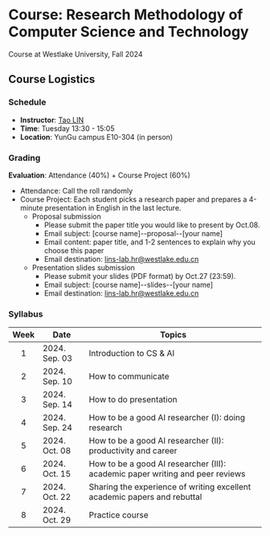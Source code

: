 # Course: Research Methodology of Computer Science and Technology
Course at Westlake University, Fall 2024

## Course Logistics
### Schedule
* **Instructor**: [Tao LIN](https://lins-lab.github.io/)
* **Time**: Tuesday 13:30 - 15:05
* **Location**: YunGu campus E10-304 (in person)

### Grading
**Evaluation**: Attendance (40%) + Course Project (60%)
* Attendance: Call the roll randomly
* Course Project: Each student picks a research paper and prepares a 4-minute presentation in English in the last lecture.
    * Proposal submission
        * Please submit the paper title you would like to present by Oct.08.
        * Email subject: [course name]--proposal--[your name]
        * Email content: paper title, and 1-2 sentences to explain why you choose this paper
        * Email destination: lins-lab.hr@westlake.edu.cn
    * Presentation slides submission
        * Please submit your slides (PDF format) by Oct.27 (23:59).
        * Email subject: [course name]--slides--[your name]
        * Email destination: lins-lab.hr@westlake.edu.cn

### Syllabus
| Week 	| Date              | Topics                                                                        |
|:----:	|------             |------                                                                         |
|   1  	| 2024. Sep. 03     | Introduction to CS & AI                                                       |
|   2  	| 2024. Sep. 10     | How to communicate                                                            |
|   3  	| 2024. Sep. 14     | How to do presentation                                                        |
|   4  	| 2024. Sep. 24     | How to be a good AI researcher (I): doing research                            |
|   5  	| 2024. Oct. 08     | How to be a good AI researcher (II): productivity and career                  |
|   6  	| 2024. Oct. 15     | How to be a good AI researcher (III): academic paper writing and peer reviews |
|   7  	| 2024. Oct. 22     | Sharing the experience of writing excellent academic papers and rebuttal      |
|   8  	| 2024. Oct. 29     | Practice course                                                               |

